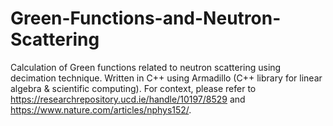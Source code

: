 # Green-Functions-and-Neutron-Scattering
Calculation of Green functions related to neutron scattering using decimation technique. Written in C++ using Armadillo (C++ library for linear algebra & scientific computing). For context, please refer to https://researchrepository.ucd.ie/handle/10197/8529 and https://www.nature.com/articles/nphys152/.
